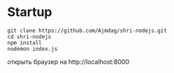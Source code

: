 # Startup

```
git clone https://github.com/Ajmdag/shri-nodejs.git
cd shri-nodejs
npm install
nodemon index.js
```
открыть браузер на http://localhost:8000
